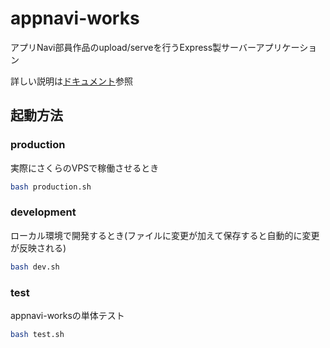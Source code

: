 # appnavi-works

アプリNavi部員作品のupload/serveを行うExpress製サーバーアプリケーション

詳しい説明は[ドキュメント](docs/index.md)参照

## 起動方法

### production

実際にさくらのVPSで稼働させるとき

```sh
bash production.sh
```

### development

ローカル環境で開発するとき(ファイルに変更が加えて保存すると自動的に変更が反映される)

```sh
bash dev.sh
```

### test

appnavi-worksの単体テスト

```sh
bash test.sh
```
